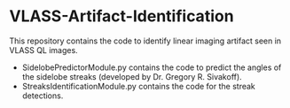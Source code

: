 # VLASS-Artifact-Identification

This repository contains the code to identify linear imaging artifact seen in VLASS QL images.
- SidelobePredictorModule.py contains the code to predict the angles of the sidelobe streaks (developed by Dr. Gregory R. Sivakoff).
- StreaksIdentificationModule.py contains the code for the streak detections.
